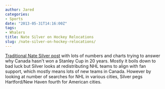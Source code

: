 ```yaml
---
author: Jared
categories:
- Sports
date: "2013-05-31T14:16:00Z"
tags:
- Whalers
title: Nate Silver on Hockey Relocations
slug: /nate-silver-on-hockey-relocations/
---
```


[Traditional Nate Silver post](http://fivethirtyeight.blogs.nytimes.com/2013/05/31/why-cant-canada-win-the-stanley-cup/?pagewanted=all) with lots of numbers and charts trying to answer why Canada hasn't won a Stanley Cup in 20 years. Mostly it boils down to bad luck but Silver looks at redistributing NHL teams to align with fan support, which mostly means lots of new teams in Canada. However by looking at number of searches for NHL in various cities, Silver pegs Hartford/New Haven fourth for American cities.